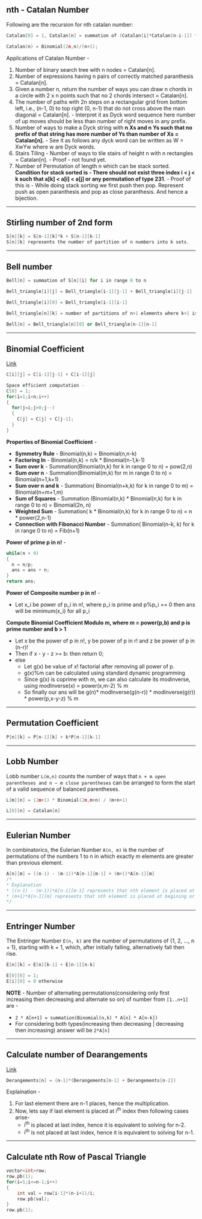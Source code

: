 ## nth - Catalan Number

Following are the recursion for nth catalan number:

```c++
Catalan[0] = 1, Catalan[n] = summation of (Catalan[i]*Catalan[n-i-1]) for i in range (0,n-1);
```
```c++
Catalan(n) = Binomial(2n,n)/(n+1);
```

Applications of Catalan Number -
1. Number of binary search tree with n nodes = Catalan[n].
2. Number of expressions having n pairs of correctly matched paranthesis = Catalan[n].
3. Given a number n, return the number of ways you can draw n chords in a circle with 2 x n points such that no 2 chords intersect = Catalan[n].
4. The number of paths with 2n steps on a rectangular grid from bottom left, i.e., (n-1, 0) to top right (0, n-1) that do not cross above the main diagonal = Catalan[n]. - Interpret it as Dyck word sequence here number of up moves should be less than number of right moves in any prefix.
5. Number of ways to make a Dyck string with **n Xs and n Ys such that no prefix of that string has more number of Ys than number of Xs = Catalan[n].** - See it as follows any dyck word can be written as W = XwYw where w are Dyck words.
6. Stairs Tiling - Number of ways to tile stairs of height n with n rectangles = Catalan[n]. - Proof - not found yet.
7. Number of Permutation of length n which can be stack sorted. **Condition for stack sorted is - There should not exist three index i < j < k such that a[k] < a[i] < a[j] or any permutation of type 231**. - Proof of this is - While doing stack sorting we first push then pop. Represent push as open paranthesis and pop as close paranthesis. And hence a bijection.

---

## Stirling number of 2nd form

```c++
S[n][k] = S[n-1][k]*k + S[n-1][k-1]
S[n][k] represents the number of partition of n numbers into k sets.
```
---

## Bell number

```c++
Bell[n] = summation of S[n][i] for i in range 0 to n
```

```c++
Bell_triangle[i][j] = Bell_triangle[i-1][j-1] + Bell_triangle[i][j-1]

Bell_triangle[i][0] = Bell_triangle[i-1][i-1]

Bell_triangle[n][k] = number of partitions of n+1 elements where k+1 is the largest element which can be alone in its set.
  
Bell[n] = Bell_triangle[n][0] or Bell_triangle[n-1][n-1]
```

---

## Binomial Coefficient 
[Link](https://cp-algorithms.com/combinatorics/binomial-coefficients.html)

```c++
C[i][j] = C[i-1][j-1] + C[i-1][j]
```

```c++
Space efficient computation - 
C[0] = 1;
for(i=1;i<n;i++)
{
  for(j=i;j>0;j--)
  {
    C[j] = C[j] + C[j-1];
  }
}
```

**Properties of Binomial Coefficient** - 
* **Symmetry Rule** - Binomial(n,k) = Binomial(n,n-k)
* **Factoring In** - Binomial(n,k) = n/k * Binomial(n-1,k-1)
* **Sum over k** - Summation(Binomial(n,k) for k in range 0 to n) = pow(2,n)
* **Sum over n** - Summation(Binomial(m,k) for m in range 0 to n) = Binomial(n+1,k+1)
* **Sum over n and k** - Summation( Binomial(n+k,k) for k in range 0 to m) = Binomial(n+m+1,m)
* **Sum of Squares** - Summation (Binomial(n,k) * Binomial(n,k) for k in range 0 to n) = Binomial(2n, n)
* **Weighted Sum** - Summation( k * Binomial(n,k) for k in range 0 to n) = n * power(2,n-1)
* **Connection with Fibonacci Number** - Summation( Binomial(n-k, k) for k in range 0 to n) = Fib(n+1)

**Power of prime p in n!** -
```c++
while(n > 0)
{
  n = n/p;
  ans = ans + n;
}
return ans;
```

**Power of Composite number p in n!** - 
* Let x_i be power of p_i in n!, where p_i is prime and p%p_i == 0 then ans will be minimum(x_i) for all p_i

**Compute Binomial Coefficient Modulo m, where m = power(p,b) and p is prime number and b > 1**
* Let x be the power of p in n!, y be power of p in r! and z be power of p in (n-r)!
* Then if x - y - z >= b: then return 0;
* else
  * Let g(x) be value of x! factorial after removing all power of p.
  * g(x)%m can be calculated using standard dynamic programming
  * Since g(x) is coprime with m, we can also calculate its modinverse, using modInverse(x) = power(x,m-2) % m
  * So finally our ans will be g(n)* modInverse(g(n-r)) * modInverse(g(r)) * power(p,x-y-z) % m 


---

## Permutation Coefficient

```c++
P[n][k] = P[n-1][k] + k*P[n-1][k-1]
```

---

## Lobb Number
Lobb number `L(m,n)` counts the number of ways that `n + m open parentheses and n − m close parentheses` can be arranged to form the start of a valid sequence of balanced parentheses.
```c++
L[m][n] = (2m+1) * Binomial(2n,m+n) / (m+n+1)

L[0][n] = Catalan[n]
```

---

## Eulerian Number
In combinatorics, the Eulerian Number `A(n, m)` is the number of permutations of the numbers 1 to n in which exactly m elements are greater than previous element.

```c++
A[n][m] = ((n-1) - (m-1))*A[n-1][m-1] + (m+1)*A[n-1][m]
/*
* Explanation
* ((n-1) - (m-1))*A[n-1][m-1] represents that nth element is placed at one of those indexes which were not contributing to A[n-1][m-1]
* (m+1)*A[n-1][m] represents that nth element is placed at begining or the m indexes which were contributing to A[n-1][m]
*/
```

---

## Entringer Number
The Entringer Number `E(n, k)` are the number of permutations of {1, 2, …, n + 1}, starting with k + 1, which, after initially falling, alternatively fall then rise.
```c++
E[n][k] = E[n][k-1] + E[n-1][n-k]

E[0][0] = 1;
E[i][0] = 0 otherwise
```

**NOTE** - Number of alternating permutations(considering only first increasing then decreasing and alternate so on) of number from `[1..n+1]` are -
* `2 * A[n+1] = summation(Binomial(n,k) * A[n] * A[n-k])`
* For considering both types(increasing then decreasing | decreasing then increasing) answer will be `2*A[n]`

---

## Calculate number of Dearangements
[Link](https://www.geeksforgeeks.org/count-derangements-permutation-such-that-no-element-appears-in-its-original-position/)

```c++
Derangements[n] = (n-1)*(Derangements[n-1] + Derangements[n-2])
```
Explaination - 
1. For last element there are n-1 places, hence the multiplication.
2. Now, lets say if last element is placed at i<sup>th</sup> index then following cases arise-
    * i<sup>th</sup> is placed at last index, hence it is equivalent to solving for n-2.
    * i<sup>th</sup> is not placed at last index, hence it is equivalent to solving for n-1.

---

## Calculate nth Row of Pascal Triangle

```c++
vector<int>row;
row.pb(1);
for(i=1;i<=n-1;i++)
{
    int val = row[i-1]*(n-i+1)/i;
    row.pb(val);
}
row.pb(1);
```

